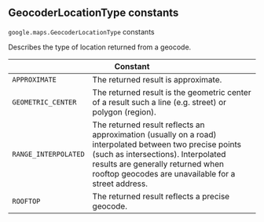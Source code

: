 <h2 id="GeocoderLocationType"> GeocoderLocationType constants </h2><p>
<code><span itemprop="path">google.maps</span>.<span itemprop="name">GeocoderLocationType</span></code>
constants
</p><p>Describes the type of location returned from a geocode.</p><div class="devsite-table-wrapper"><table class="constants responsive" summary="GeocoderLocationType constants">
<thead>
<tr><th colspan="2">Constant</th>
</tr></thead>
<tbody>
<tr>
<td><code><span>APPROXIMATE</span></code></td>
<td>The returned result is approximate.</td>
</tr>
<tr>
<td><code><span>GEOMETRIC_CENTER</span></code></td>
<td>The returned result is the geometric center of a result such a line (e.g. street) or polygon (region).</td>
</tr>
<tr>
<td><code><span>RANGE_INTERPOLATED</span></code></td>
<td>The returned result reflects an approximation (usually on a road) interpolated between two precise points (such as intersections). Interpolated results are generally returned when rooftop geocodes are unavailable for a street address.</td>
</tr>
<tr>
<td><code><span>ROOFTOP</span></code></td>
<td>The returned result reflects a precise geocode.</td>
</tr>
</tbody>
</table></div>
